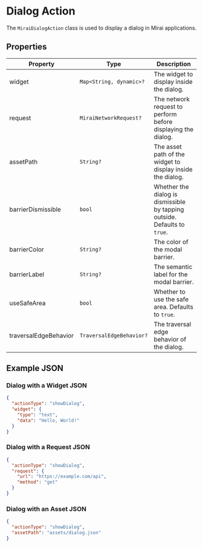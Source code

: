 # Dialog Action

The `MiraiDialogAction` class is used to display a dialog in Mirai applications.

## Properties

| Property               | Type                          | Description                                                                 |
|------------------------|-------------------------------|-----------------------------------------------------------------------------|
| widget                 | `Map<String, dynamic>?`       | The widget to display inside the dialog.                                    |
| request                | `MiraiNetworkRequest?`        | The network request to perform before displaying the dialog.                |
| assetPath              | `String?`                     | The asset path of the widget to display inside the dialog.                  |
| barrierDismissible     | `bool`                        | Whether the dialog is dismissible by tapping outside. Defaults to `true`.   |
| barrierColor           | `String?`                     | The color of the modal barrier.                                             |
| barrierLabel           | `String?`                     | The semantic label for the modal barrier.                                   |
| useSafeArea            | `bool`                        | Whether to use the safe area. Defaults to `true`.                           |
| traversalEdgeBehavior  | `TraversalEdgeBehavior?`      | The traversal edge behavior of the dialog.                                  |

## Example JSON

### Dialog with a Widget JSON

```json
{
  "actionType": "showDialog",
  "widget": {
    "type": "text",
    "data": "Hello, World!"
  }
}
```

### Dialog with a Request JSON

```json
{
  "actionType": "showDialog",
  "request": {
    "url": "https://example.com/api",
    "method": "get"
  }
}
```

### Dialog with an Asset JSON

```json
{
  "actionType": "showDialog",
  "assetPath": "assets/dialog.json"
}
```
